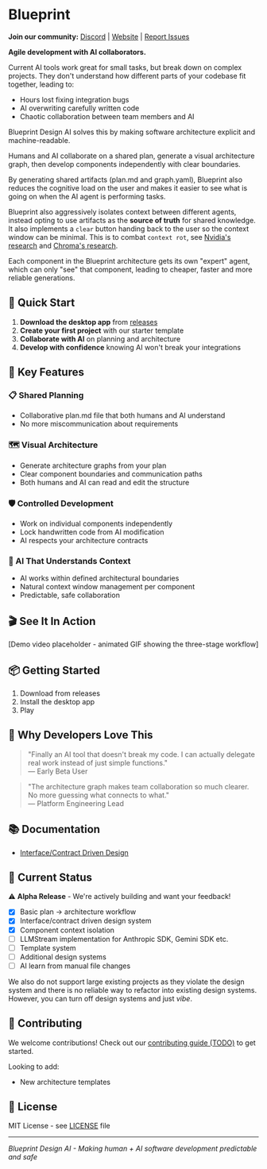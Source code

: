 # Blueprint

**Join our community:** [Discord](https://discord.gg/aT2mYAVVzk) | [Website](blueprintlab.io) | [Report Issues](https://github.com/BlueprintDesignLab/blueprint/issues)

**Agile development with AI collaborators.**

Current AI tools work great for small tasks, but break down on complex projects. They don't understand how different parts of your codebase fit together, leading to:
- Hours lost fixing integration bugs
- AI overwriting carefully written code  
- Chaotic collaboration between team members and AI

Blueprint Design AI solves this by making software architecture explicit and machine-readable. 

Humans and AI collaborate on a shared plan, generate a visual architecture graph, then develop components independently with clear boundaries.

By generating shared artifacts (plan.md and graph.yaml), Blueprint also reduces the cognitive load on the
user and makes it easier to see what is going on when the AI agent is performing tasks.

Blueprint also aggressively isolates context between different agents, instead opting to
use artifacts as the **source of truth** for shared knowledge. It also implements a `clear`
button handing back to the user so the context window can be minimal. This is to combat
`context rot`, see [Nvidia's research](https://github.com/NVIDIA/RULER) and [Chroma's research](https://research.trychroma.com/context-rot).

Each component in the Blueprint architecture gets its own "expert" agent, which can only
"see" that component, leading to cheaper, faster and more reliable generations.

## 🚀 Quick Start

1. **Download the desktop app** from [releases](https://github.com/BlueprintDesignLab/blueprint/releases)
2. **Create your first project** with our starter template
3. **Collaborate with AI** on planning and architecture
4. **Develop with confidence** knowing AI won't break your integrations

## 🎯 Key Features

### 📋 Shared Planning
- Collaborative plan.md file that both humans and AI understand
- No more miscommunication about requirements

### 🗺️ Visual Architecture  
- Generate architecture graphs from your plan
- Clear component boundaries and communication paths
- Both humans and AI can read and edit the structure

### 🛡️ Controlled Development
- Work on individual components independently
- Lock handwritten code from AI modification
- AI respects your architecture contracts

### 🤖 AI That Understands Context
- AI works within defined architectural boundaries
- Natural context window management per component
- Predictable, safe collaboration

## 🎬 See It In Action

[Demo video placeholder - animated GIF showing the three-stage workflow]

## 📦 Getting Started

1. Download from releases
2. Install the desktop app
3. Play

## 🌟 Why Developers Love This

> "Finally an AI tool that doesn't break my code. I can actually delegate real work instead of just simple functions."  
> — Early Beta User

> "The architecture graph makes team collaboration so much clearer. No more guessing what connects to what."  
> — Platform Engineering Lead

## 📚 Documentation

- [Interface/Contract Driven Design](docs/interface-contract-dd.md)

## 🚧 Current Status

⚠️ **Alpha Release** - We're actively building and want your feedback!

- [x] Basic plan → architecture workflow  
- [x] Interface/contract driven design system
- [x] Component context isolation
- [ ] LLMStream implementation for Anthropic SDK, Gemini SDK etc.
- [ ] Template system
- [ ] Additional design systems
- [ ] AI learn from manual file changes

We also do not support large existing projects as they violate the design system and 
there is no reliable way to refactor into existing design systems. However, you can turn
off design systems and just *vibe*.

## 🙌 Contributing

We welcome contributions! Check out our [contributing guide (TODO)](CONTRIBUTING.md) to get started.

Looking to add:
- New architecture templates

## 📄 License

MIT License - see [LICENSE](LICENSE) file

---

*Blueprint Design AI - Making human + AI software development predictable and safe*

